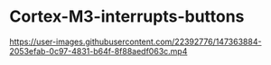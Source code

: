 # Cortex-M3-interrupts-buttons

https://user-images.githubusercontent.com/22392776/147363884-2053efab-0c97-4831-b64f-8f88aedf063c.mp4

